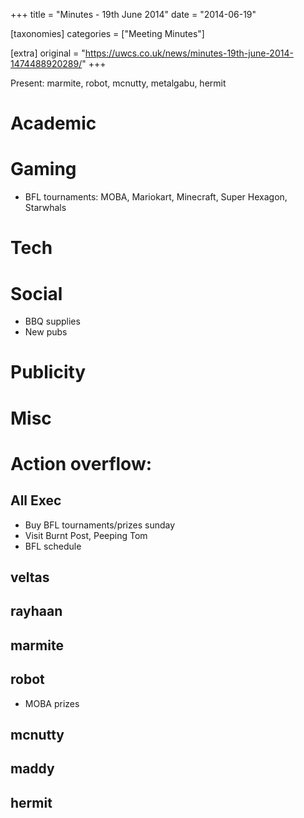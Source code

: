 +++
title = "Minutes - 19th June 2014"
date = "2014-06-19"

[taxonomies]
categories = ["Meeting Minutes"]

[extra]
original = "https://uwcs.co.uk/news/minutes-19th-june-2014-1474488920289/"
+++

Present: marmite, robot, mcnutty, metalgabu, hermit

# Academic

# Gaming

  - BFL tournaments: MOBA, Mariokart, Minecraft, Super Hexagon, Starwhals

# Tech

# Social

  - BBQ supplies
  - New pubs

# Publicity

# Misc

# Action overflow:

## All Exec

  - Buy BFL tournaments/prizes sunday
  - Visit Burnt Post, Peeping Tom
  - BFL schedule

## veltas

## rayhaan

## marmite

## robot

  - MOBA prizes

## mcnutty

## maddy

## hermit
